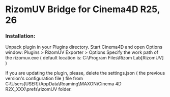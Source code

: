 # RizomUV Bridge for Cinema4D R25, 26

### Installation:

Unpack plugin in your Plugins directory.
Start Cinema4D and open Options window: Plugins > RizomUV Exporter > Options
Specify the work path of the rizomuv.exe ( default location is: C:\Program Files\Rizom Lab\[RizomUV] )

If you are updating the plugin, please, delete the settings.json ( the previous version's configuration file ) file from C:\Users\[USER]\AppData\Roaming\MAXON\Cinema 4D R2X_XXX\prefs\rizomUV folder.
